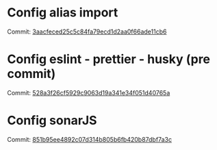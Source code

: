 # Config alias import
Commit: [3aacfeced25c5c84fa79ecd1d2aa0f66ade11cb6](https://github.com/thanhtai-personal/react-principle-level/commit/3aacfeced25c5c84fa79ecd1d2aa0f66ade11cb6)

# Config eslint - prettier - husky (pre commit)
Commit: [528a3f26cf5929c9063d19a341e34f051d40765a](https://github.com/thanhtai-personal/react-principle-level/commit/528a3f26cf5929c9063d19a341e34f051d40765a)

# Config sonarJS
Commit: [851b95ee4892c07d314b805b6fb420b87dbf7a3c](https://github.com/thanhtai-personal/react-principle-level/commit/851b95ee4892c07d314b805b6fb420b87dbf7a3c)
